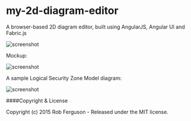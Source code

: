 # my-2d-diagram-editor
A browser-based 2D diagram editor, built using AngularJS, Angular UI and Fabric.js

![screenshot](https://github.com/Robinyo/my-2d-diagram-editor/blob/master/client/content/images/my-2d-diagram-editor-2.png)

Mockup:

![screenshot](https://github.com/Robinyo/my-2d-diagram-editor/blob/master/client/content/images/my-2d-diagram-editor-1.png)

A sample Logical Security Zone Model diagram:

![screenshot](https://github.com/Robinyo/my-2d-diagram-editor/blob/master/client/content/images/logical-security-zone-model-diagram.png)

####Copyright & License

Copyright (c) 2015 Rob Ferguson - Released under the MIT license.

